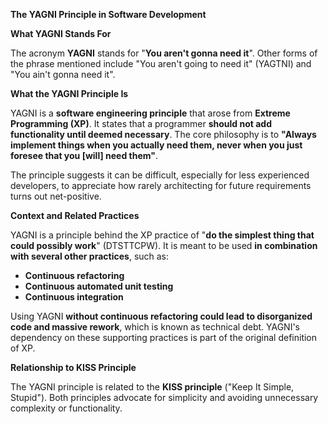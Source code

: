 **The YAGNI Principle in Software Development**

**What YAGNI Stands For**

The acronym **YAGNI** stands for "**You aren't gonna need it**". Other forms of the phrase mentioned include "You aren't going to need it" (YAGTNI) and "You ain't gonna need it".

**What the YAGNI Principle Is**

YAGNI is a **software engineering principle** that arose from **Extreme Programming (XP)**. It states that a programmer **should not add functionality until deemed necessary**. The core philosophy is to **"Always implement things when you actually need them, never when you just foresee that you [will] need them"**.

The principle suggests it can be difficult, especially for less experienced developers, to appreciate how rarely architecting for future requirements turns out net-positive.

**Context and Related Practices**

YAGNI is a principle behind the XP practice of "**do the simplest thing that could possibly work**" (DTSTTCPW). It is meant to be used **in combination with several other practices**, such as:

- **Continuous refactoring**
- **Continuous automated unit testing**
- **Continuous integration**

Using YAGNI **without continuous refactoring could lead to disorganized code and massive rework**, which is known as technical debt. YAGNI's dependency on these supporting practices is part of the original definition of XP.

**Relationship to KISS Principle**

The YAGNI principle is related to the **KISS principle** ("Keep It Simple, Stupid"). Both principles advocate for simplicity and avoiding unnecessary complexity or functionality.

